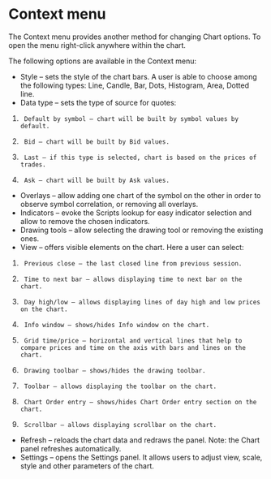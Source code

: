 # Context menu

The Context menu provides another method for changing Chart options. To open the menu right-click anywhere within the chart.

The following options are available in the Context menu:

* Style – sets the style of the chart bars. A user is able to choose among the following types: Line, Candle, Bar, Dots, Histogram, Area, Dotted line.
* Data type – sets the type of source for quotes:

1.      Default by symbol – chart will be built by symbol values by default.

2.      Bid – chart will be built by Bid values.

3.      Last – if this type is selected, chart is based on the prices of trades.

4.      Ask – chart will be built by Ask values.

* Overlays – allow adding one chart of the symbol on the other in order to observe symbol correlation, or removing all overlays.
* Indicators – evoke the Scripts lookup for easy indicator selection and allow to remove the chosen indicators.
* Drawing tools – allow selecting the drawing tool or removing the existing ones.
* View – offers visible elements on the chart. Here a user can select:

1.      Previous close – the last closed line from previous session.

2.      Time to next bar – allows displaying time to next bar on the chart.

3.      Day high/low – allows displaying lines of day high and low prices on the chart.

4.      Info window – shows/hides Info window on the chart.

5.      Grid time/price – horizontal and vertical lines that help to compare prices and time on the axis with bars and lines on the chart.

6.      Drawing toolbar – shows/hides the drawing toolbar.

7.      Toolbar – allows displaying the toolbar on the chart.

8.      Chart Order entry – shows/hides Chart Order entry section on the chart.

9.      Scrollbar – allows displaying scrollbar on the chart.

* Refresh – reloads the chart data and redraws the panel. Note: the Chart panel refreshes automatically.
* Settings – opens the Settings panel. It allows users to adjust view, scale, style and other parameters of the chart.

